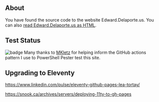 ## About

You have found the source code to the website Edward.Delaporte.us.
You can also [read Edward.Delaporte.us as HTML](http://edthedev.github.io).

## Test Status
![badge](https://github.com/edthedev/edthedev.github.io/workflows/Pester%20Tests/badge.svg)
Many thanks to [MKletz](https://github.com/MKletz) for helping inform the GitHub actions pattern I use to PowerShell Pester test this site.

## Upgrading to Eleventy

https://www.linkedin.com/pulse/eleventy-github-pages-lea-tortay/

https://snook.ca/archives/servers/deploying-11ty-to-gh-pages